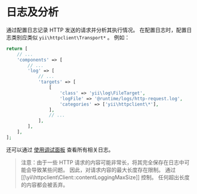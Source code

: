日志及分析
=====================

通过配置日志记录 HTTP 发送的请求并分析其执行情况。
在配置日志时，配置日志类别应类似 `yii\httpclient\Transport*` 。 例如：

```php
return [
    // ...
    'components' => [
        // ...
        'log' => [
            // ...
            'targets' => [
                [
                    'class' => 'yii\log\FileTarget',
                    'logFile' => '@runtime/logs/http-request.log',
                    'categories' => ['yii\httpclient\*'],
                ],
                // ...
            ],
        ],
    ],
];
```

还可以通过 [使用调试面板](topics-debug.md) 查看所有相关日志。

> 注意：由于一些 HTTP 请求的内容可能非常长，将其完全保存在日志中可能会导致某些问题。 因此，对请求内容的最大长度存在限制。 通过 [[\yii\httpclient\Client::contentLoggingMaxSize]] 控制。 任何超出长度的内容都会被丢弃。